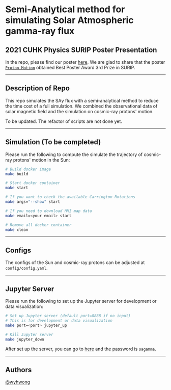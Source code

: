 # Semi-Analytical method for simulating Solar Atmospheric gamma-ray flux

## 2021 CUHK Physics SURIP Poster Presentation

In the repo, please find our poster [here](https://github.com/wyhwong/SA-SAGamma/tree/main/presentation). We are glad to share that the poster [`Proton Motion`](https://github.com/wyhwong/SA-SAGamma/blob/main/presentation/Proton%20Motion%20in%20the%20Sun%20with%20PFSS%20Model.pdf) obtained Best Poster Award 3rd Prize in SURIP.

---

## Description of Repo
This repo simulates the SAγ flux with a semi-analytical method to reduce the time cost of a full simulation. We combined the observational data of solar magnetic field and the simulation on cosmic-ray protons' motion.

To be updated. The refactor of scripts are not done yet.

---

## Simulation (To be completed)
Please run the following to compute the simulate the trajectory of cosmic-ray protons' motion in the Sun:
```bash
# Build docker image
make build

# Start docker container
make start

# If you want to check the available Carrington Rotations
make args="--show" start

# If you need to download HMI map data
make email=<your email> start

# Remove all docker container
make clean
```

---

## Configs
The configs of the Sun and cosmic-ray protons can be adjusted at `config/config.yaml`.

---

## Jupyter Server
Please run the following to set up the Jupyter server for development or data visualization:
```bash
# Set up Jupyter server (default port=8888 if no input)
# This is for development or data visualization
make port=<port> jupyter_up

# Kill Jupyter server
make jupyter_down
```
After set up the server, you can go to [here](https://localhost:8888) and the password is `sagamma`.

---

## Authors
[@wyhwong](https://github.com/wyhwong)
